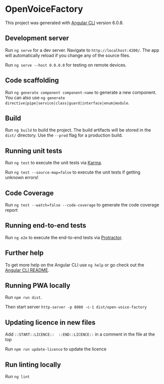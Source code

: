# OpenVoiceFactory

This project was generated with [Angular CLI](https://github.com/angular/angular-cli) version 6.0.8.

## Development server

Run `ng serve` for a dev server. Navigate to `http://localhost:4200/`. The app will automatically reload if you change any of the source files.

Run `ng serve --host 0.0.0.0` for testing on remote devices.

## Code scaffolding

Run `ng generate component component-name` to generate a new component. You can also use `ng generate directive|pipe|service|class|guard|interface|enum|module`.

## Build

Run `ng build` to build the project. The build artifacts will be stored in the `dist/` directory. Use the `--prod` flag for a production build.

## Running unit tests

Run `ng test` to execute the unit tests via [Karma](https://karma-runner.github.io).

Run `ng test --source-map=false` to execute the unit tests if getting unknown errors!

## Code Coverage

Run `ng test --watch=false --code-coverage` to generate the code coverage report

## Running end-to-end tests

Run `ng e2e` to execute the end-to-end tests via [Protractor](http://www.protractortest.org/).

## Further help

To get more help on the Angular CLI use `ng help` or go check out the [Angular CLI README](https://github.com/angular/angular-cli/blob/master/README.md).

## Running PWA locally
Run `npm run dist`.

Then start server `http-server -p 8080 -c-1 dist/open-voice-factory`

## Updating licence in new files
Add `::START::LICENCE::  ::END::LICENCE::` in a comment in the file at the top

Run `npm run update-licence` to update the licence

## Run linting locally
Run `ng lint`
